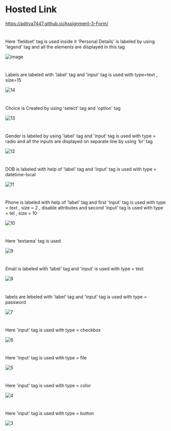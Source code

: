 # Hosted Link
https://aditya7447.github.io/Assignment-3-Form/
# 
Here 'fieldset' tag is used inside it 'Personal Details' is labeled by using 'legend' tag and all the elements are displayed in this tag
>
![image](https://github.com/aditya7447/Assignment-3-Form/assets/85671986/9d35c9f1-4cb2-4232-813b-3c3fa367fd2e)
#
Labels are labeled with 'label' tag and 'input' tag is used with type=text , size=15
>
![14](https://github.com/aditya7447/Assignment-3-Form/assets/85671986/8e1ff41b-4023-4bac-8423-aad20e634202)
#
Choice is Created by using 'select' tag and 'option' tag
>
![13](https://github.com/aditya7447/Assignment-3-Form/assets/85671986/67ed6c82-c6b4-46ef-80f3-f7466f6cab78)
#
Gender is labeled by using 'label' tag and 'input' tag is used with type = radio and all the inputs are displayed on separate line by using 'br' tag
>
![12](https://github.com/aditya7447/Assignment-3-Form/assets/85671986/b6d8fb65-582d-46a5-8b16-76bc3afff4cf)
#
DOB is labeled with help of 'label' tag and 'input' tag is used with type = datetime-local
>
![11](https://github.com/aditya7447/Assignment-3-Form/assets/85671986/dd1ec599-e6fc-4946-8494-500969d70d2a)
#
Phone is labeled with help of 'label' tag and first 'input' tag is used with type = text , size = 2 , disable attributes and second 'input' tag is used with type = tel , size = 10
>
![10](https://github.com/aditya7447/Assignment-3-Form/assets/85671986/e92c9a62-f7f0-46f0-98ad-9724769070cf)
#
Here 'textarea' tag is used
>
![9](https://github.com/aditya7447/Assignment-3-Form/assets/85671986/b11e5486-1f4c-49e8-9806-5fe59957dd6e)
#
Email is labeled with 'label' tag and 'input' is used with type = text
>
![8](https://github.com/aditya7447/Assignment-3-Form/assets/85671986/6c12ee3e-d208-45f0-b129-ad21ccda822a)
#
labels are lebeled with 'label' tag and 'input' tag is used with type = password
>
![7](https://github.com/aditya7447/Assignment-3-Form/assets/85671986/f5a7d34f-53dc-493b-a216-a36bd9bfd789)
#
Here 'input' tag is used with type = checkbox
>
![6](https://github.com/aditya7447/Assignment-3-Form/assets/85671986/d3e657d8-2548-46d5-b1d6-7d4e0a9da1c5)
#
Here 'input' tag is used with type = file
>
![5](https://github.com/aditya7447/Assignment-3-Form/assets/85671986/31210c6a-c352-42e8-b37e-0c9c2c4f77f1)
#
Here 'input' tag is used with type = color
>
![4](https://github.com/aditya7447/Assignment-3-Form/assets/85671986/c4e89b9f-50b5-4d42-a35e-acd67d32f491)
#
Here 'input' tag is used with type = button
>
![3](https://github.com/aditya7447/Assignment-3-Form/assets/85671986/02cd4e5d-e0a0-4d6e-8ce7-4ced6fb172a2)


